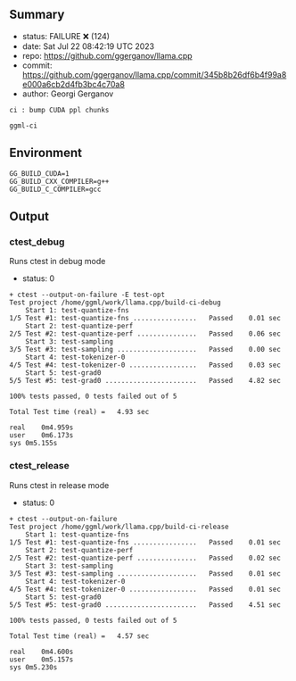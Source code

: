 ## Summary

- status: FAILURE ❌ (124)
- date:   Sat Jul 22 08:42:19 UTC 2023
- repo:   https://github.com/ggerganov/llama.cpp
- commit: https://github.com/ggerganov/llama.cpp/commit/345b8b26df6b4f99a8e000a6cb2d4fb3bc4c70a8
- author: Georgi Gerganov
```
ci : bump CUDA ppl chunks

ggml-ci
```

## Environment

```
GG_BUILD_CUDA=1
GG_BUILD_CXX_COMPILER=g++
GG_BUILD_C_COMPILER=gcc
```

## Output

### ctest_debug

Runs ctest in debug mode
- status: 0
```
+ ctest --output-on-failure -E test-opt
Test project /home/ggml/work/llama.cpp/build-ci-debug
    Start 1: test-quantize-fns
1/5 Test #1: test-quantize-fns ................   Passed    0.01 sec
    Start 2: test-quantize-perf
2/5 Test #2: test-quantize-perf ...............   Passed    0.06 sec
    Start 3: test-sampling
3/5 Test #3: test-sampling ....................   Passed    0.00 sec
    Start 4: test-tokenizer-0
4/5 Test #4: test-tokenizer-0 .................   Passed    0.03 sec
    Start 5: test-grad0
5/5 Test #5: test-grad0 .......................   Passed    4.82 sec

100% tests passed, 0 tests failed out of 5

Total Test time (real) =   4.93 sec

real	0m4.959s
user	0m6.173s
sys	0m5.155s
```

### ctest_release

Runs ctest in release mode
- status: 0
```
+ ctest --output-on-failure
Test project /home/ggml/work/llama.cpp/build-ci-release
    Start 1: test-quantize-fns
1/5 Test #1: test-quantize-fns ................   Passed    0.01 sec
    Start 2: test-quantize-perf
2/5 Test #2: test-quantize-perf ...............   Passed    0.02 sec
    Start 3: test-sampling
3/5 Test #3: test-sampling ....................   Passed    0.01 sec
    Start 4: test-tokenizer-0
4/5 Test #4: test-tokenizer-0 .................   Passed    0.01 sec
    Start 5: test-grad0
5/5 Test #5: test-grad0 .......................   Passed    4.51 sec

100% tests passed, 0 tests failed out of 5

Total Test time (real) =   4.57 sec

real	0m4.600s
user	0m5.157s
sys	0m5.230s
```

